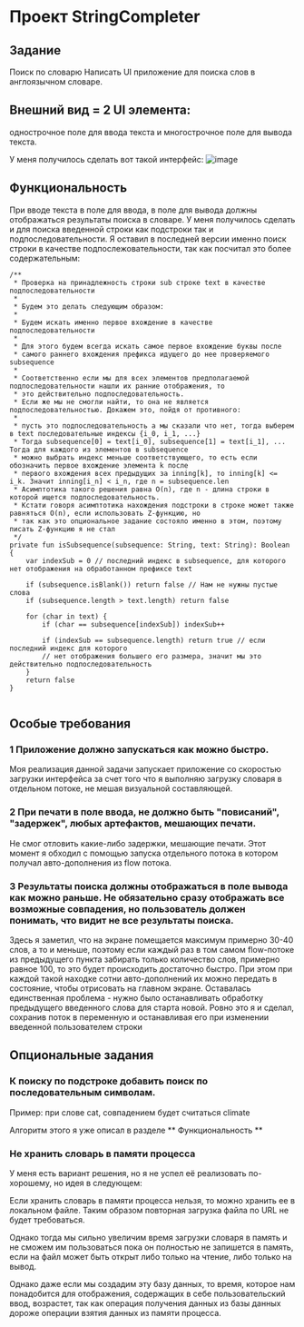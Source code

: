 # Проект StringCompleter
## Задание
Поиск по словарю
Написать UI приложение для поиска слов в англоязычном словаре.


## Внешний вид = 2 UI элемента: 
однострочное поле для ввода текста и многострочное поле для вывода текста. 

У меня получилось сделать вот такой интерфейс:
![image](https://user-images.githubusercontent.com/7702419/114311066-e97ed300-9af5-11eb-9cef-81941749b89e.png)

## Функциональность
При вводе текста в поле для ввода, в поле для вывода должны отображаться результаты поиска в словаре. У меня получилось сделать и для поиска введенной строки как подстроки так и подпоследовательности. Я оставил в последней версии именно поиск строки в качестве подпослежовательности, так как посчитал это более содержательным:

```
/**
 * Проверка на принадлежность строки sub строке text в качестве подпоследовательности
 *
 * Будем это делать следующим образом:
 *
 * Будем искать именно первое вхождение в качестве подпоследовательности
 *
 * Для этого будем всегда искать самое первое вхождение буквы после
 * самого раннего вхождения префикса идущего до нее проверяемого subsequence
 *
 * Соответственно если мы для всех элементов предполагаемой подпоследовательности нашли их ранние отображения, то
 * это действительно подпоследовательность.
 * Если же мы не смогли найти, то она не является подпоследовательностью. Докажем это, пойдя от противного:
 *
 * пусть это подпоследовательность а мы сказали что нет, тогда выберем в text последовательные индексы {i_0, i_1, ...}
 * Тогда subsequence[0] = text[i_0], subsequence[1] = text[i_1], ... Тогда для каждого из элементов в subsequence
 * можно выбрать индекс меньше соответствующего, то есть если обозначить первое вхождение элемента k после
 * первого вхождения всех предыдущих за inning[k], то inning[k] <= i_k. Значит inning[i_n] < i_n, где n = subsequence.len
 * Асимптотика такого решения равна O(n), где n - длина строки в которой ищется подпоследовательность.
 * Кстати говоря асимптотика нахождения подстроки в строке может также равняться O(n), если использовать Z-функцию, но 
 * так как это опциональное задание состояло именно в этом, поэтому писать Z-функцию я не стал
 */
private fun isSubsequence(subsequence: String, text: String): Boolean {
    var indexSub = 0 // последний индекс в subsequence, для которого нет отображения на обработанном префиксе text

    if (subsequence.isBlank()) return false // Нам не нужны пустые слова
    if (subsequence.length > text.length) return false

    for (char in text) {
        if (char == subsequence[indexSub]) indexSub++

        if (indexSub == subsequence.length) return true // если последний индекс для которого
        // нет отображения большего его размера, значит мы это действительно подпоследовательность
    }
    return false
}


```

## Особые требования

### 1 Приложение должно запускаться как можно быстро.

Моя реализация данной задачи запускает приложение со скоростью загрузки интерфейса за счет того что я выполняю загрузку словаря в отдельном потоке, не мешая визуальной составляющей.

### 2 При печати в поле ввода, не должно быть "повисаний", "задержек", любых артефактов, мешающих печати.

Не смог отловить какие-либо задержки, мешающие печати. Этот момент я обходил с помощью запуска отдельного потока в котором получал авто-дополнения из flow потока.

### 3 Результаты поиска должны отображаться в поле вывода как можно раньше. Не обязательно сразу отображать все возможные совпадения, но пользователь должен понимать, что видит не все результаты поиска.

Здесь я заметил, что на экране помещается максимум примерно 30-40 слов, а то и меньше, поэтому если каждый раз в том самом flow-потоке из предыдущего пункта забирать только количество слов, примерно равное 100, то это будет происходить достаточно быстро. При этом при каждой такой находке сотни авто-дополнений их можно передать в состояние, чтобы отрисовать на главном экране. Оставалась единственная проблема - нужно было останавливать обработку предыдущего введенного слова для старта новой. Ровно это я и сделал, сохранив поток в переменную и останавливая его при изменении введенной пользователем строки

## Опциональные задания
### К поиску по подстроке добавить поиск по последовательным символам.
Пример: при слове cat, совпадением будет считаться climate

Алгоритм этого я уже описал в разделе ** Функциональность  **

### Не хранить словарь в памяти процесса

У меня есть вариант решения, но я не успел её реализовать по-хорошему, но идея в следующем:

Если хранить словарь в памяти процесса нельзя, то можно хранить ее в локальном файле. Таким образом повторная загрузка файла по URL не будет требоваться.

Однако тогда мы сильно увеличим время загрузки словаря в память и не сможем им пользоваться пока он полностью не запишется в память, если на файл может быть открыт либо только на чтение, либо только на вывод.

Однако даже если мы создадим эту базу данных, то время, которое нам понадобится для отображения, содержащих в себе пользовательский ввод, возрастет, так как операция получения данных из базы данных дороже операции взятия данных из памяти процесса.
